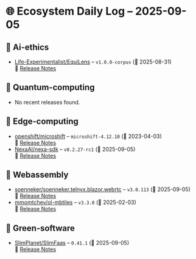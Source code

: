# 🌐 Ecosystem Daily Log – 2025-09-05

## 🔹 Ai-ethics
- [Life-Experimentalist/EquiLens](https://github.com/Life-Experimentalist/EquiLens/releases/tag/v1.0.0-corpus) – `v1.0.0-corpus` (📅 2025-08-31)  
  🔗 [Release Notes](https://github.com/Life-Experimentalist/EquiLens/releases/tag/v1.0.0-corpus)

## 🔹 Quantum-computing
- No recent releases found.

## 🔹 Edge-computing
- [openshift/microshift](https://github.com/openshift/microshift/releases/tag/microshift-4.12.10) – `microshift-4.12.10` (📅 2023-04-03)  
  🔗 [Release Notes](https://github.com/openshift/microshift/releases/tag/microshift-4.12.10)
- [NexaAI/nexa-sdk](https://github.com/NexaAI/nexa-sdk/releases/tag/v0.2.27-rc1) – `v0.2.27-rc1` (📅 2025-09-05)  
  🔗 [Release Notes](https://github.com/NexaAI/nexa-sdk/releases/tag/v0.2.27-rc1)

## 🔹 Webassembly
- [soenneker/soenneker.telnyx.blazor.webrtc](https://github.com/soenneker/soenneker.telnyx.blazor.webrtc/releases/tag/v3.0.113) – `v3.0.113` (📅 2025-09-05)  
  🔗 [Release Notes](https://github.com/soenneker/soenneker.telnyx.blazor.webrtc/releases/tag/v3.0.113)
- [mmomtchev/ol-mbtiles](https://github.com/mmomtchev/ol-mbtiles/releases/tag/v3.3.0) – `v3.3.0` (📅 2025-02-03)  
  🔗 [Release Notes](https://github.com/mmomtchev/ol-mbtiles/releases/tag/v3.3.0)

## 🔹 Green-software
- [SlimPlanet/SlimFaas](https://github.com/SlimPlanet/SlimFaas/releases/tag/0.41.1) – `0.41.1` (📅 2025-09-05)  
  🔗 [Release Notes](https://github.com/SlimPlanet/SlimFaas/releases/tag/0.41.1)